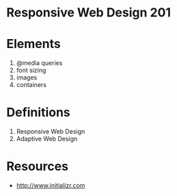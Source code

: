 Responsive Web Design 201
=========================

# Elements
1. @media queries
2. font sizing
3. images
4. containers

# Definitions
1. Responsive Web Design
2. Adaptive Web Design

# Resources
* http://www.initializr.com